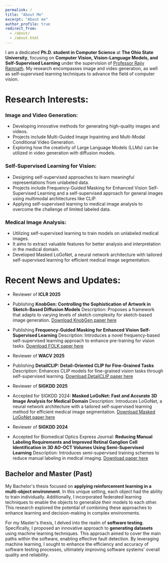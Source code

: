 ```yaml
---
permalink: /
title: "About Me"
excerpt: "About me"
author_profile: true
redirect_from: 
  - /about/
  - /about.html
---
```


<!-- I am currently on an exciting academic journey, pursuing a __Ph.D. in Computer Science__ at __Ohio State University__. Prior to this, I completed my Bachelor's and Master's degrees in computer engineering at the __Shahid Beheshti University of Tehran__. During my Bachelor's, I specialized in hardware, while my Master's focused on software. -->

I am a dedicated __Ph.D. student in Computer Science__ at __The Ohio State University__, focusing on __Computer Vision, Vision-Language Models, and Self-Supervised Learning__ under the supervision of [Professor Rajiv Ramnath](https://cse.osu.edu/people/ramnath.6). My research encompasses image and video generation, as well as self-supervised learning techniques to advance the field of computer vision.

# Research Interests:

### Image and Video Generation:

* Developing innovative methods for generating high-quality images and videos.
* Projects include Multi-Guided Image Inpainting and Multi-Modal Conditional Video Generation.
* Exploring how the creativity of Large Language Models (LLMs) can be utilized in video generation with diffusion models.

### Self-Supervised Learning for Vision:

* Designing self-supervised approaches to learn meaningful representations from unlabeled data.
* Projects include Frequency-Guided Masking for Enhanced Vision Self-Supervised Learning and a self-supervised approach for general images using multimodal architectures like CLIP.
* Applying self-supervised learning to medical image analysis to overcome the challenge of limited labeled data.

### Medical Image Analysis:

* Utilizing self-supervised learning to train models on unlabeled medical images.
* It aims to extract valuable features for better analysis and interpretation in the medical domain.
* Developed Masked LoGoNet, a neural network architecture with tailored self-supervised learning for efficient medical image segmentation.


# Recent News and Updates:

* Reviewer of __ICLR 2025__

* Publishing __KnobGen: Controlling the Sophistication of Artwork in Sketch-Based Diffusion Models__
  Description: Proposes a framework that adapts to varying levels of sketch complexity for sketch-based image generation.
  [Download KnobGen paper here](https://arxiv.org/pdf/2410.01595)

* Publishing __Frequency-Guided Masking for Enhanced Vision Self-Supervised Learning__
Description: Introduces a novel frequency-based self-supervised learning approach to enhance pre-training for vision tasks.
[Download FOLK paper here](https://arxiv.org/pdf/2409.10362)

* Reviewer of __WACV 2025__

* Publishing __DetailCLIP: Detail-Oriented CLIP for Fine-Grained Tasks__
Description: Enhances CLIP models for fine-grained vision tasks through self-supervised learning.
[Download DetailCLIP paper here](https://arxiv.org/pdf/2409.06809)

* Reviewer of __SIGKDD 2025__

* Accepted for SIGKDD 2024: __Masked LoGoNet: Fast and Accurate 3D Image Analysis for Medical Domain__
Description: Introduces LoGoNet, a neural network architecture with a tailored self-supervised learning method for efficient medical image segmentation.
[Download Masked LoGoNet paper here](https://arxiv.org/pdf/2402.06190)

* Reviewer of __SIGKDD 2024__

* Accepted for Biomedical Optics Express Journal: __Reducing Manual Labeling Requirements and Improved Retinal Ganglion Cell Identification in 3D AO-OCT Volumes Using Semi-Supervised Learning__
Description: Introduces semi-supervised training schemes to reduce manual labeling in medical imaging.
[Download paper here](https://opg.optica.org/boe/fulltext.cfm?uri=boe-15-8-4540&id=553141)


## Bachelor and Master (Past)


My Bachelor's thesis focused on __applying reinforcement learning in a multi-object environment__. In this unique setting, each object had the ability to train individually. Additionally, I incorporated federated learning techniques to enable the objects to generalize their models to each other. This research explored the potential of combining these approaches to enhance learning and decision-making in complex environments.

For my Master's thesis, I delved into the realm of __software testing__. Specifically, I proposed an innovative approach to __generating datasets__ using machine learning techniques. This approach aimed to cover the main paths within the software, enabling effective fault detection. By leveraging machine learning, I sought to enhance the efficiency and accuracy of software testing processes, ultimately improving software systems' overall quality and reliability.
